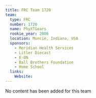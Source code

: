 ```yaml
---
title: FRC Team 1720
team:
  type: FRC
  number: 1720
  name: PhyXTGears
  rookie_year: 2006
  location: Muncie, Indiana, USA
  sponsors:
    - Meridian Health Services
    - Litler Diecast
    - E-ON
    - Ball Brothers Foundation
    - Home School
  links:
    Website: 
---
```

No content has been added for this team